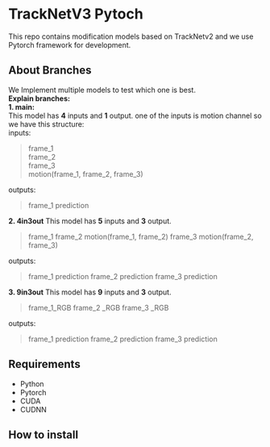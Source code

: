 
  

# TrackNetV3 Pytoch
This repo contains modification models based on TrackNetv2 and we use Pytorch framework for development.

## About Branches
We Implement multiple models to test which one is best.  <br/>
**Explain branches:** <br/>
**1. main:** <br/>
This model has **4** inputs and **1** output. one of the inputs is motion channel so we have this structure: <br/>
inputs: <br/>

> frame_1 <br/>
>  frame_2  <br/>
>  frame_3  <br/>
>  motion(frame_1, frame_2, frame_3) <br/>

outputs:
> frame_1 prediction

**2. 4in3out**
This model has **5** inputs and **3** output. 
> frame_1
>  frame_2 
>  motion(frame_1, frame_2)
>  frame_3 
>  motion(frame_2, frame_3)

outputs:
> frame_1 prediction
> frame_2 prediction
> frame_3 prediction
> 

**3. 9in3out**
This model has **9** inputs and **3** output. 
> frame_1_RGB
>  frame_2 _RGB
>  frame_3 _RGB

outputs:
> frame_1 prediction
> frame_2 prediction
> frame_3 prediction


## Requirements
- Python
- Pytorch
- CUDA
- CUDNN

## How to install